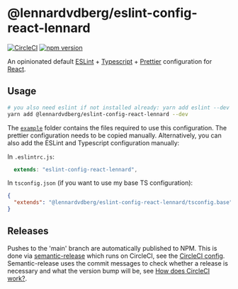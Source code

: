 # @lennardvdberg/eslint-config-react-lennard

[![CircleCI](https://circleci.com/gh/lennardvandenberg/eslint-config-react/tree/main.svg?style=svg)](https://circleci.com/gh/lennardvandenberg/eslint-config-react/tree/main)
[![npm version](https://badge.fury.io/js/@lennardvdberg%2Feslint-config-react-lennard.svg)](https://badge.fury.io/js/@lennardvdberg%2Feslint-config-react-lennard)

An opinionated default [ESLint](https://github.com/eslint/eslint) + [Typescript](https://github.com/microsoft/TypeScript) + [Prettier](https://github.com/prettier/prettier) configuration for [React](https://github.com/facebook/react).

## Usage

```sh
# you also need eslint if not installed already: yarn add eslint --dev
yarn add @lennardvdberg/eslint-config-react-lennard --dev
```

The [`example`](/example) folder contains the files required to use this configuration. The prettier configuration needs to be copied manually. Alternatively, you can also add the ESLint and Typescript configuration manually:

In `.eslintrc.js`:

```js
  extends: "eslint-config-react-lennard", 
```

In `tsconfig.json` (if you want to use my base TS configuration):

```json
{
  "extends": "@lennardvdberg/eslint-config-react-lennard/tsconfig.base"
}
```

## Releases

Pushes to the 'main' branch are automatically published to NPM. This is done via [semantic-release](https://github.com/semantic-release/semantic-release) which runs on CircleCI, see the [CircleCI config](/.circleci/config.yml). Semantic-release uses the commit messages to check whether a release is necessary and what the version bump will be, see [How does CircleCI work?](https://github.com/semantic-release/semantic-release#how-does-it-work).
